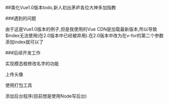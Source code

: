 ##美化Vue1.0版本todo,新人初出茅庐各位大神多加指教

###遇到的问题

由于这是Vue1.0版本的例子,但是我使用的Vue CDN是加载最新版本,所以导致
$index无法使用(在2.0版本中已经被弃用).在2.0版本中改为在v-for的第二个参数
添加index就可以了

###后续开发工作

实现模态框修改名字的功能

上传头像

使用打包工具

添加后台程序(目前想是使用Node写后台)

